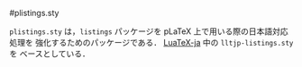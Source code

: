 #plistings.sty

`plistings.sty` は，`listings` パッケージを pLaTeX 上で用いる際の日本語対応処理を
強化するためのパッケージである．
[LuaTeX-ja](https://osdn.jp/projects/luatex-ja/wiki/FrontPage) 中の `lltjp-listings.sty` を
ベースとしている．
